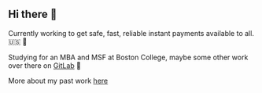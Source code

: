 ## Hi there 👋

Currently working to get safe, fast, reliable instant payments available to all. 🇺🇸 💸

Studying for an MBA and MSF at Boston College, maybe some other work over there on [GitLab](https://gitlab.com/fitzgeqk) 📓

More about my past work [here](RESUME.md)
<!--
**misterfitz/misterfitz** is a ✨ _special_ ✨ repository because its `README.md` (this file) appears on your GitHub profile.

Here are some ideas to get you started:

- 🔭 I’m currently working on ...
- 🌱 I’m currently learning ...
- 👯 I’m looking to collaborate on ...
- 🤔 I’m looking for help with ...
- 💬 Ask me about ...
- 📫 How to reach me: ...
- 😄 Pronouns: ...
- ⚡ Fun fact: ...
-->
